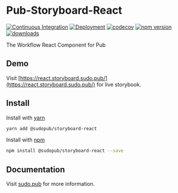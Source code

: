 # Pub-Storyboard-React

[![Continuous Integration](https://github.com/SudoPub/Pub-Storyboard-React/actions/workflows/ci.yml/badge.svg)](https://github.com/SudoPub/Pub-Storyboard-React/actions/workflows/ci.yml)
[![Deployment](https://github.com/SudoPub/Pub-Storyboard-React/actions/workflows/deploy.yml/badge.svg)](https://github.com/SudoPub/Pub-Storyboard-React/actions/workflows/deploy.yml)
[![codecov](https://codecov.io/gh/SudoPub/Pub-Storyboard-React/branch/main/graph/badge.svg)](https://codecov.io/gh/SudoPub/Pub-Storyboard-React)
[![npm version](https://badge.fury.io/js/%40sudopub%2Fstoryboard-react.svg)](https://badge.fury.io/js/%40sudopub%2Fstoryboard-react)
[![downloads](https://img.shields.io/npm/dm/@sudopub/storyboard-react.svg)](https://www.npmjs.com/package/@sudopub/storyboard-react)

The Workflow React Component for Pub

## Demo

Visit [https://react.storyboard.sudo.pub/](https://react.storyboard.sudo.pub/) for live storybook.

## Install

Install with [yarn](https://yarnpkg.com)
```sh
yarn add @sudopub/storyboard-react
```

Install with [npm](https://www.npmjs.com/)
```sh
npm install @sudopub/storyboard-react --save
```

## Documentation

Visit [sudo.pub](https://sudo.pub/) for more information.
